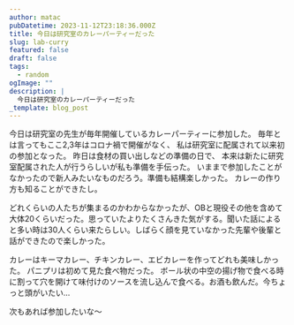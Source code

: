 ```yaml
---
author: matac
pubDatetime: 2023-11-12T23:18:36.000Z
title: 今日は研究室のカレーパーティーだった
slug: lab-curry
featured: false
draft: false
tags:
  - random
ogImage: ""
description: |
  今日は研究室のカレーパーティーだった
_template: blog_post
---
```


今日は研究室の先生が毎年開催しているカレーパーティーに参加した。
毎年とは言ってもここ2,3年はコロナ禍で開催がなく、
私は研究室に配属されて以来初の参加となった。
昨日は食材の買い出しなどの準備の日で、
本来は新たに研究室配属された人が行うらしいが私も準備を手伝った。
いままで参加したことがなかったので新人みたいなものだろう。準備も結構楽しかった。
カレーの作り方も知ることができたし。

どれくらいの人たちが集まるのかわからなかったが、OBと現役その他を含めて大体20くらいだった。思っていたよりたくさんきた気がする。聞いた話によると多い時は30人くらい来たらしい。しばらく顔を見ていなかった先輩や後輩と話ができたので楽しかった。

カレーはキーマカレー、チキンカレー、エビカレーを作ってどれも美味しかった。
パニプリは初めて見た食べ物だった。
ボール状の中空の揚げ物で食べる時に割って穴を開けて味付けのソースを流し込んで食べる。お酒も飲んだ。今ちょっと頭がいたい...

次もあれば参加したいな〜
